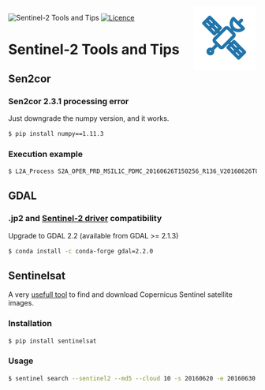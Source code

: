 <img align="right" src="https://raw.githubusercontent.com/ahornero/s2tat/master/favicon.png">

![Sentinel-2 Tools and Tips](https://img.shields.io/badge/Sentinel--2-Tools%20and%20Tips-green.svg)
[![Licence](https://img.shields.io/badge/license-GPLv3-orange.svg)](http://www.gnu.org/licenses/gpl-3.0.html)

# Sentinel-2 Tools and Tips

## Sen2cor
### Sen2cor 2.3.1 processing error
Just downgrade the numpy version, and it works.
```sh
$ pip install numpy==1.11.3
```
### Execution example
```sh
$ L2A_Process S2A_OPER_PRD_MSIL1C_PDMC_20160626T150256_R136_V20160626T093744_20160626T093744.SAFE
```

## GDAL
### .jp2 and [Sentinel-2 driver](http://www.gdal.org/frmt_sentinel2.html) compatibility
Upgrade to GDAL 2.2 (available from GDAL >= 2.1.3)
```sh
$ conda install -c conda-forge gdal=2.2.0
```

## Sentinelsat
A very [usefull tool](https://github.com/ibamacsr/sentinelsat) to find and download Copernicus Sentinel satellite images.
### Installation
```sh
$ pip install sentinelsat
```
### Usage
```sh
$ sentinel search --sentinel2 --md5 --cloud 10 -s 20160620 -e 20160630 <username> <password> <your-map>.geojson
```
